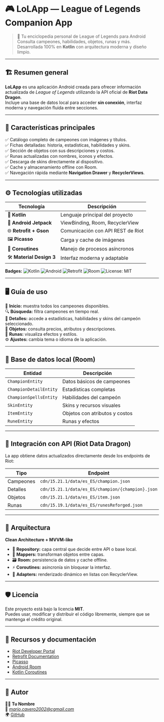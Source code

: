 # 🎮 **LoLApp — League of Legends Companion App**

> 🧠 Tu enciclopedia personal de League of Legends para Android  
> Consulta campeones, habilidades, objetos, runas y más.  
> Desarrollada 100% en **Kotlin** con arquitectura moderna y diseño limpio.

---

## 🏗️ **Resumen general**

**LoLApp** es una aplicación Android creada para ofrecer información actualizada de *League of Legends* utilizando la API oficial de **Riot Data Dragon**.  
Incluye una base de datos local para acceder **sin conexión**, interfaz moderna y navegación fluida entre secciones.

---

## 🧩 **Características principales**

✅ Catálogo completo de campeones con imágenes y títulos.  
✅ Fichas detalladas: historia, estadísticas, habilidades y skins.  
✅ Sección de objetos con sus descripciones y costos.  
✅ Runas actualizadas con nombres, iconos y efectos.  
✅ Descarga de skins directamente al dispositivo.  
✅ Cache y almacenamiento offline con Room.  
✅ Navegación rápida mediante **Navigation Drawer** y **RecyclerViews**.

---

## ⚙️ **Tecnologías utilizadas**

| Tecnología | Descripción |
|------------|-------------|
| 🧠 **Kotlin** | Lenguaje principal del proyecto |
| 🧩 **Android Jetpack** | ViewBinding, Room, RecyclerView |
| 🌐 **Retrofit + Gson** | Comunicación con API REST de Riot |
| 🖼️ **Picasso** | Carga y cache de imágenes |
| 🧵 **Coroutines** | Manejo de procesos asíncronos |
| 🛠️ **Material Design 3** | Interfaz moderna y adaptable |

**Badges:**
![Kotlin](https://img.shields.io/badge/Kotlin-7F52FF?style=for-the-badge&logo=kotlin&logoColor=white)
![Android](https://img.shields.io/badge/Android-3DDC84?style=for-the-badge&logo=android&logoColor=white)
![Retrofit](https://img.shields.io/badge/Retrofit-2E8B57?style=for-the-badge)
![Room](https://img.shields.io/badge/Room-1976D2?style=for-the-badge)
![License: MIT](https://img.shields.io/badge/License-MIT-green?style=for-the-badge)

---

## 🖥️ Guía de uso

📜 **Inicio:** muestra todos los campeones disponibles.  
🔍 **Búsqueda:** filtra campeones en tiempo real.  
👑 **Detalles:** accede a estadísticas, habilidades y skins del campeón seleccionado.  
🛒 **Objetos:** consulta precios, atributos y descripciones.  
🔮 **Runas:** visualiza efectos y estilos.  
⚙️ **Ajustes:** cambia tema o idioma de la aplicación.

---

## 💾 Base de datos local (Room)

| Entidad | Descripción |
|---------|-------------|
| `ChampionEntity` | Datos básicos de campeones |
| `ChampionDetailEntity` | Estadísticas completas |
| `ChampionSpellsEntity` | Habilidades del campeón |
| `SkinEntity` | Skins y recursos visuales |
| `ItemEntity` | Objetos con atributos y costos |
| `RuneEntity` | Runas y efectos |

---

## 📡 Integración con API (Riot Data Dragon)

La app obtiene datos actualizados directamente desde los endpoints de Riot:

| Tipo | Endpoint |
|------|----------|
| Campeones | `cdn/15.21.1/data/es_ES/champion.json` |
| Detalles | `cdn/15.21.1/data/es_ES/champion/{champion}.json` |
| Objetos | `cdn/15.21.1/data/es_ES/item.json` |
| Runas | `cdn/15.19.1/data/es_ES/runesReforged.json` |

---

## 🧱 Arquitectura

**Clean Architecture + MVVM-like**

- 🧩 **Repository:** capa central que decide entre API o base local.  
- 🔁 **Mappers:** transforman objetos entre capas.  
- 🗃️ **Room:** persistencia de datos y cache offline.  
- ⚡ **Coroutines:** asincronía sin bloquear la interfaz.  
- 🎨 **Adapters:** renderizado dinámico en listas con RecyclerView.

---

## 🛡️ Licencia

Este proyecto está bajo la licencia **MIT**.  
Puedes usar, modificar y distribuir el código libremente, siempre que se mantenga el crédito original.

---

## 🔗 Recursos y documentación

- [Riot Developer Portal](https://developer.riotgames.com/)  
- [Retrofit Documentation](https://square.github.io/retrofit/)  
- [Picasso](https://square.github.io/picasso/)  
- [Android Room](https://developer.android.com/training/data-storage/room)  
- [Kotlin Coroutines](https://kotlinlang.org/docs/coroutines-overview.html)  

---

## 💬 Autor

👨‍💻 **Tu Nombre**  
📧 *mario.cavero2002@cgmail.com*  
🌍 [GitHub](https://github.com/MarioCaveroPerez)


